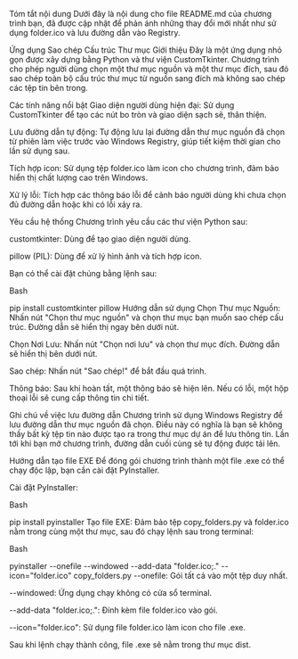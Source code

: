 Tóm tắt nội dung
Dưới đây là nội dung cho file README.md của chương trình bạn, đã được cập nhật để phản ánh những thay đổi mới nhất như sử dụng folder.ico và lưu đường dẫn vào Registry.

Ứng dụng Sao chép Cấu trúc Thư mục
Giới thiệu
Đây là một ứng dụng nhỏ gọn được xây dựng bằng Python và thư viện CustomTkinter. Chương trình cho phép người dùng chọn một thư mục nguồn và một thư mục đích, sau đó sao chép toàn bộ cấu trúc thư mục từ nguồn sang đích mà không sao chép các tệp tin bên trong.

Các tính năng nổi bật
Giao diện người dùng hiện đại: Sử dụng CustomTkinter để tạo các nút bo tròn và giao diện sạch sẽ, thân thiện.

Lưu đường dẫn tự động: Tự động lưu lại đường dẫn thư mục nguồn đã chọn từ phiên làm việc trước vào Windows Registry, giúp tiết kiệm thời gian cho lần sử dụng sau.

Tích hợp icon: Sử dụng tệp folder.ico làm icon cho chương trình, đảm bảo hiển thị chất lượng cao trên Windows.

Xử lý lỗi: Tích hợp các thông báo lỗi để cảnh báo người dùng khi chưa chọn đủ đường dẫn hoặc khi có lỗi xảy ra.

Yêu cầu hệ thống
Chương trình yêu cầu các thư viện Python sau:

customtkinter: Dùng để tạo giao diện người dùng.

pillow (PIL): Dùng để xử lý hình ảnh và tích hợp icon.

Bạn có thể cài đặt chúng bằng lệnh sau:

Bash

pip install customtkinter pillow
Hướng dẫn sử dụng
Chọn Thư mục Nguồn: Nhấn nút "Chọn thư mục nguồn" và chọn thư mục bạn muốn sao chép cấu trúc. Đường dẫn sẽ hiển thị ngay bên dưới nút.

Chọn Nơi Lưu: Nhấn nút "Chọn nơi lưu" và chọn thư mục đích. Đường dẫn sẽ hiển thị bên dưới nút.

Sao chép: Nhấn nút "Sao chép!" để bắt đầu quá trình.

Thông báo: Sau khi hoàn tất, một thông báo sẽ hiện lên. Nếu có lỗi, một hộp thoại lỗi sẽ cung cấp thông tin chi tiết.

Ghi chú về việc lưu đường dẫn
Chương trình sử dụng Windows Registry để lưu đường dẫn thư mục nguồn đã chọn. Điều này có nghĩa là bạn sẽ không thấy bất kỳ tệp tin nào được tạo ra trong thư mục dự án để lưu thông tin. Lần tới khi bạn mở chương trình, đường dẫn cuối cùng sẽ tự động được tải lên.

Hướng dẫn tạo file EXE
Để đóng gói chương trình thành một file .exe có thể chạy độc lập, bạn cần cài đặt PyInstaller.

Cài đặt PyInstaller:

Bash

pip install pyinstaller
Tạo file EXE: Đảm bảo tệp copy_folders.py và folder.ico nằm trong cùng một thư mục, sau đó chạy lệnh sau trong terminal:

Bash

pyinstaller --onefile --windowed --add-data "folder.ico;." --icon="folder.ico" copy_folders.py
--onefile: Gói tất cả vào một tệp duy nhất.

--windowed: Ứng dụng chạy không có cửa sổ terminal.

--add-data "folder.ico;.": Đính kèm file folder.ico vào gói.

--icon="folder.ico": Sử dụng file folder.ico làm icon cho file .exe.

Sau khi lệnh chạy thành công, file .exe sẽ nằm trong thư mục dist.